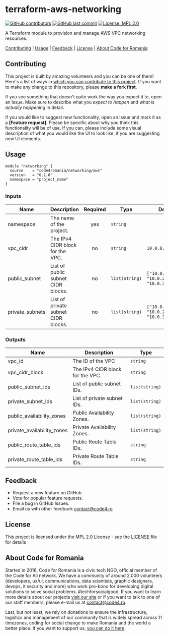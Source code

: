 # terraform-aws-networking

[![GitHub contributors][ico-contributors]][link-contributors]
[![GitHub last commit][ico-last-commit]][link-last-commit]
[![License: MPL 2.0][ico-license]][link-license]

A Terraform module to provision and manage AWS VPC networking resources.

[Contributing](#contributing) | [Usage](#usage) | [Feedback](#feedback) | [License](#license) | [About Code for Romania](#about-code-for-romania)

## Contributing

This project is built by amazing volunteers and you can be one of them! Here's a list of ways in [which you can contribute to this project][link-contributing]. If you want to make any change to this repository, please **make a fork first**.

If you see something that doesn't quite work the way you expect it to, open an Issue. Make sure to describe what you _expect to happen_ and _what is actually happening_ in detail.

If you would like to suggest new functionality, open an Issue and mark it as a __[Feature request]__. Please be specific about why you think this functionality will be of use. If you can, please include some visual description of what you would like the UI to look like, if you are suggesting new UI elements.

## Usage

```hcl
module "networking" {
  source    = "code4romania/networking/aws"
  version   = "0.1.0"
  namespace = "project_name"
}
```

### Inputs

| Name            | Description                         | Required | Type           | Default                                            |
| --------------- | ----------------------------------- | :------: | -------------- | -------------------------------------------------- |
| namespace       | The name of the project.            |   yes    | `string`       |                                                    |
| vpc_cidr        | The IPv4 CIDR block for the VPC.    |    no    | `string`       | `10.0.0.0/16`                                      |
| public_subnet   | List of public subnet CIDR blocks.  |    no    | `list(string)` | `["10.0.1.0/24", "10.0.2.0/24", "10.0.3.0/24"]`    |
| private_subnets | List of private subnet CIDR blocks. |    no    | `list(string)` | `["10.0.10.0/24", "10.0.20.0/24", "10.0.30.0/24"]` |

### Outputs

| Name                       | Description                      | Type           |
| -------------------------- | -------------------------------- | -------------- |
| vpc_id                     | The ID of the VPC                | `string`       |
| vpc_cidr_block             | The IPv4 CIDR block for the VPC. | `string`       |
| public_subnet_ids          | List of public subnet IDs.       | `list(string)` |
| private_subnet_ids         | List of private subnet IDs.      | `list(string)` |
| public_availability_zones  | Public Availability Zones.       | `list(string)` |
| private_availability_zones | Private Availability Zones.      | `list(string)` |
| public_route_table_ids     | Public Route Table IDs.          | `string`       |
| private_route_table_ids    | Private Route Table IDs.         | `string`       |

## Feedback

* Request a new feature on GitHub.
* Vote for popular feature requests.
* File a bug in GitHub Issues.
* Email us with other feedback contact@code4.ro

## License

This project is licensed under the MPL 2.0 License - see the [LICENSE](LICENSE) file for details

## About Code for Romania

Started in 2016, Code for Romania is a civic tech NGO, official member of the Code for All network. We have a community of around 2.000 volunteers (developers, ux/ui, communications, data scientists, graphic designers, devops, it security and more) who work pro-bono for developing digital solutions to solve social problems. #techforsocialgood. If you want to learn more details about our projects [visit our site][link-code4] or if you want to talk to one of our staff members, please e-mail us at contact@code4.ro.

Last, but not least, we rely on donations to ensure the infrastructure, logistics and management of our community that is widely spread across 11 timezones, coding for social change to make Romania and the world a better place. If you want to support us, [you can do it here][link-donate].


[ico-contributors]: https://img.shields.io/github/contributors/code4romania/terraform-aws-networking.svg?style=for-the-badge
[ico-last-commit]: https://img.shields.io/github/last-commit/code4romania/terraform-aws-networking.svg?style=for-the-badge
[ico-license]: https://img.shields.io/badge/license-MPL%202.0-brightgreen.svg?style=for-the-badge

[link-contributors]: https://github.com/code4romania/terraform-aws-networking/graphs/contributors
[link-last-commit]: https://github.com/code4romania/terraform-aws-networking/commits/main
[link-license]: https://opensource.org/licenses/MPL-2.0
[link-contributing]: https://github.com/code4romania/.github/blob/main/CONTRIBUTING.md

[link-code4]: https://www.code4.ro/en/
[link-donate]: https://code4.ro/en/donate/
